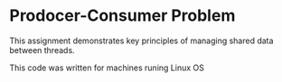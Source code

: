 # Prodocer-Consumer Problem

This assignment demonstrates key principles of managing shared data between threads.

This code was written for machines runing Linux OS